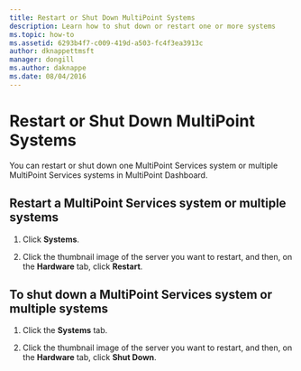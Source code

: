 ```yaml
---
title: Restart or Shut Down MultiPoint Systems
description: Learn how to shut down or restart one or more systems
ms.topic: how-to
ms.assetid: 6293b4f7-c009-419d-a503-fc4f3ea3913c
author: dknappettmsft
manager: dongill
ms.author: daknappe
ms.date: 08/04/2016
---
```

# Restart or Shut Down MultiPoint Systems
You can restart or shut down one MultiPoint Services system or multiple MultiPoint Services systems in MultiPoint Dashboard.

## Restart a MultiPoint Services system or multiple systems

1.  Click **Systems**.

2.  Click the thumbnail image of the server you want to restart, and then, on the **Hardware** tab, click **Restart**.

## To shut down a MultiPoint Services system or multiple systems

1.  Click the **Systems** tab.

2.  Click the thumbnail image of the server you want to restart, and then, on the **Hardware** tab, click **Shut Down**.
